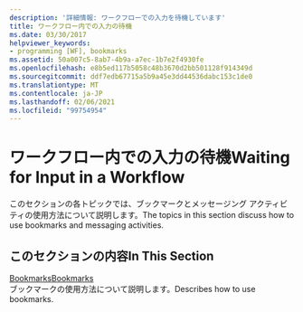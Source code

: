 ```yaml
---
description: '詳細情報: ワークフローでの入力を待機しています'
title: ワークフロー内での入力の待機
ms.date: 03/30/2017
helpviewer_keywords:
- programming [WF], bookmarks
ms.assetid: 50a007c5-8ab7-4b9a-a7ec-1b7e2f4930fe
ms.openlocfilehash: e8b5ed117b5058c48b3670d2bb501128f914349d
ms.sourcegitcommit: ddf7edb67715a5b9a45e3dd44536dabc153c1de0
ms.translationtype: MT
ms.contentlocale: ja-JP
ms.lasthandoff: 02/06/2021
ms.locfileid: "99754954"
---
```

# <a name="waiting-for-input-in-a-workflow"></a><span data-ttu-id="c8333-103">ワークフロー内での入力の待機</span><span class="sxs-lookup"><span data-stu-id="c8333-103">Waiting for Input in a Workflow</span></span>

<span data-ttu-id="c8333-104">このセクションの各トピックでは、ブックマークとメッセージング アクティビティの使用方法について説明します。</span><span class="sxs-lookup"><span data-stu-id="c8333-104">The topics in this section discuss how to use bookmarks and messaging activities.</span></span>  
  
## <a name="in-this-section"></a><span data-ttu-id="c8333-105">このセクションの内容</span><span class="sxs-lookup"><span data-stu-id="c8333-105">In This Section</span></span>  

 [<span data-ttu-id="c8333-106">Bookmarks</span><span class="sxs-lookup"><span data-stu-id="c8333-106">Bookmarks</span></span>](bookmarks.md)  
 <span data-ttu-id="c8333-107">ブックマークの使用方法について説明します。</span><span class="sxs-lookup"><span data-stu-id="c8333-107">Describes how to use bookmarks.</span></span>
